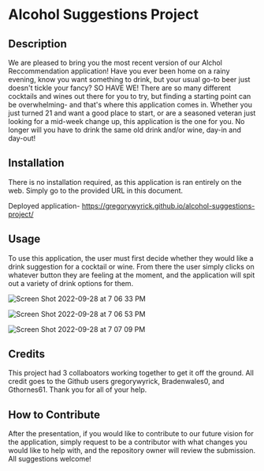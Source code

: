 # Alcohol Suggestions Project

## Description

We are pleased to bring you the most recent version of our Alchol Reccommendation application! Have you ever been home on a rainy evening, know you want something to drink, but your usual go-to beer just doesn't tickle your fancy? SO HAVE WE! There are so many different cocktails and wines out there for you to try, but finding a starting point can be overwhelming- and that's where this application comes in. Whether you just turned 21 and want a good place to start, or are a seasoned veteran just looking for a mid-week change up, this application is the one for you. 
No longer will you have to drink the same old drink and/or wine, day-in and day-out!

## Installation

There is no installation required, as this application is ran entirely on the web. Simply go to the provided URL in this document.

Deployed application- https://gregorywyrick.github.io/alcohol-suggestions-project/

## Usage

To use this application, the user must first decide whether they would like a drink suggestion for a cocktail or wine. From there the user simply clicks on whatever button they are feeling at the moment, and the application will spit out a variety of drink options for them.

![Screen Shot 2022-09-28 at 7 06 33 PM](https://user-images.githubusercontent.com/110744014/192909902-93de3419-f514-402c-990e-391b5aeea2aa.png)

![Screen Shot 2022-09-28 at 7 06 53 PM](https://user-images.githubusercontent.com/110744014/192909968-8191f058-8dc1-41e5-b62e-bf6804a64866.png)

![Screen Shot 2022-09-28 at 7 07 09 PM](https://user-images.githubusercontent.com/110744014/192910044-c4b6a459-15d1-4566-844f-42c177343663.png)

## Credits

This project had 3 collaboators working together to get it off the ground. All credit goes to the Github users gregorywyrick, Bradenwales0, and Gthornes61. Thank you for all of your help.

## How to Contribute 

After the presentation, if you would like to contribute to our future vision for the application, simply request to be a contributor with what changes you would like to help with, and the repository owner will review the submission. All suggestions welcome!
